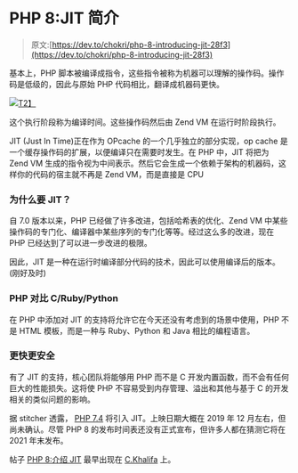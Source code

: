 # PHP 8:JIT 简介

> 原文:[https://dev.to/chokri/php-8-introducing-jit-28f3](https://dev.to/chokri/php-8-introducing-jit-28f3)

基本上，PHP 脚本被编译成指令，这些指令被称为机器可以理解的操作码。操作码是低级的，因此与原始 PHP 代码相比，翻译成机器码更快。

[![](../Images/a783048c4f57ca3c647c7374c626eaf2.png)T2】](https://res.cloudinary.com/practicaldev/image/fetch/s--FUjnA4sA--/c_limit%2Cf_auto%2Cfl_progressive%2Cq_auto%2Cw_880/https://i2.wp.com/khalifa.tn/wp-content/uploads/2019/05/php-running.png%3Fresize%3D609%252C451%26ssl%3D1)

这个执行阶段称为编译时间。这些操作码然后由 Zend VM 在运行时阶段执行。

JIT (Just In Time)正在作为 OPcache 的一个几乎独立的部分实现，op cache 是一个缓存操作码的扩展，以便编译只在需要时发生。在 PHP 中，JIT 将把为 Zend VM 生成的指令视为中间表示。然后它会生成一个依赖于架构的机器码，这样你的代码的宿主就不再是 Zend VM，而是直接是 CPU

### [](#why-jit)为什么要 JIT？

自 7.0 版本以来，PHP 已经做了许多改进，包括哈希表的优化、Zend VM 中某些操作码的专门化、编译器中某些序列的专门化等等。经过这么多的改进，现在 PHP 已经达到了可以进一步改进的极限。

因此，JIT 是一种在运行时编译部分代码的技术，因此可以使用编译后的版本。(刚好及时)

### [](#php-comparing-to-crubypython)PHP 对比 C/Ruby/Python

在 PHP 中添加对 JIT 的支持将允许它在今天还没有考虑到的场景中使用，PHP 不是 HTML 模板，而是一种与 Ruby、Python 和 Java 相比的编程语言。

### [](#faster-and-more-secure)更快更安全

有了 JIT 的支持，核心团队将能够用 PHP 而不是 C 开发内置函数，而不会有任何巨大的性能损失。这将使 PHP 不容易受到内存管理、溢出和其他与基于 C 的开发相关的类似问题的影响。

据 stitcher 透露， [PHP 7.4](https://stitcher.io/blog/new-in-php-74) 将引入 JIT。上映日期大概在 2019 年 12 月左右，但尚未确认。尽管 PHP 8 的发布时间表还没有正式宣布，但许多人都在猜测它将在 2021 年末发布。

帖子 [PHP 8:介绍 JIT](https://khalifa.tn/php-8-introducing-jit/) 最早出现在 [C.Khalifa](https://khalifa.tn) 上。
